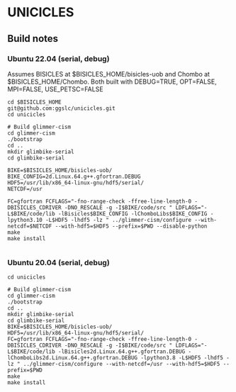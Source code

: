 # UNICICLES

## Build notes

### Ubuntu 22.04 (serial, debug)

Assumes BISICLES at $BISICLES_HOME/bisicles-uob and Chombo at $BISICLES_HOME/Chombo.
Both built with DEBUG=TRUE, OPT=FALSE, MPI=FALSE, USE_PETSC=FALSE

```
cd $BISICLES_HOME
git@github.com:ggslc/unicicles.git
cd unicicles

# Build glimmer-cism
cd glimmer-cism
./bootstrap
cd ..
mkdir glimbike-serial
cd glimbike-serial

BIKE=$BISICLES_HOME/bisicles-uob/
BIKE_CONFIG=2d.Linux.64.g++.gfortran.DEBUG
HDF5=/usr/lib/x86_64-linux-gnu/hdf5/serial/
NETCDF=/usr

FC=gfortran FCFLAGS="-fno-range-check -ffree-line-length-0 -DBISICLES_CDRIVER -DNO_RESCALE -g -I$BIKE/code/src " LDFLAGS="-L$BIKE/code/lib -lBisicles$BIKE_CONFIG -lChomboLibs$BIKE_CONFIG -lpython3.10 -L$HDF5 -lhdf5 -lz " ../glimmer-cism/configure --with-netcdf=$NETCDF --with-hdf5=$HDF5 --prefix=$PWD --disable-python
make
make install


```



### Ubuntu 20.04 (serial, debug)

```
cd unicicles

# Build glimmer-cism
cd glimmer-cism
./bootstrap
cd ..
mkdir glimbike-serial
cd glimbike-serial
BIKE=$BISICLES_HOME/bisicles-uob/
HDF5=/usr/lib/x86_64-linux-gnu/hdf5/serial/
FC=gfortran FCFLAGS="-fno-range-check -ffree-line-length-0 -DBISICLES_CDRIVER -DNO_RESCALE -g -I$BIKE/code/src " LDFLAGS="-L$BIKE/code/lib -lBisicles2d.Linux.64.g++.gfortran.DEBUG -lChomboLibs2d.Linux.64.g++.gfortran.DEBUG -lpython3.8 -L$HDF5 -lhdf5 -lz " ../glimmer-cism/configure --with-netcdf=/usr --with-hdf5=$HDF5 --prefix=$PWD
make
make install


```


